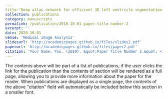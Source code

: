 ```yaml
---
title:"Deep atlas network for efficient 3D left ventricle segmentation on echocardiography"
collection: publications
category: manuscripts
permalink: /publication/2010-10-01-paper-title-number-2
excerpt: ''
date: 2020-10-01
venue: 'Medical Image Analysis'
slidesurl: 'http://academicpages.github.io/files/slides2.pdf'
paperurl: 'http://academicpages.github.io/files/paper2.pdf'
citation: 'Your Name, You. (2010). &quot;Paper Title Number 2.&quot; <i>Journal 1</i>. 1(2).'
---
```


The contents above will be part of a list of publications, if the user clicks the link for the publication than the contents of section will be rendered as a full page, allowing you to provide more information about the paper for the reader. When publications are displayed as a single page, the contents of the above "citation" field will automatically be included below this section in a smaller font.
